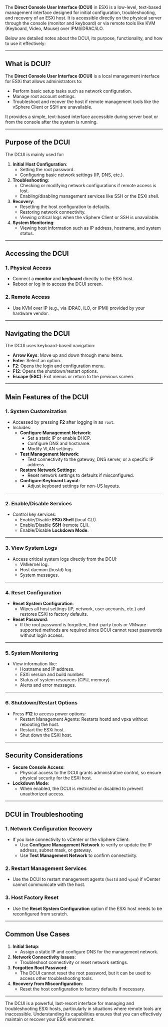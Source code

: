 The **Direct Console User Interface (DCUI)** in ESXi is a low-level, text-based management interface designed for initial configuration, troubleshooting, and recovery of an ESXi host. It is accessible directly on the physical server through the console (monitor and keyboard) or via remote tools like KVM (Keyboard, Video, Mouse) over IPMI/iDRAC/iLO.

Below are detailed notes about the DCUI, its purpose, functionality, and how to use it effectively:

---

## **What is DCUI?**
The **Direct Console User Interface (DCUI)** is a local management interface for ESXi that allows administrators to:
- Perform basic setup tasks such as network configuration.
- Manage root account settings.
- Troubleshoot and recover the host if remote management tools like the vSphere Client or SSH are unavailable.

It provides a simple, text-based interface accessible during server boot or from the console after the system is running.

---

## **Purpose of the DCUI**
The DCUI is mainly used for:
1. **Initial Host Configuration**:
   - Setting the root password.
   - Configuring basic network settings (IP, DNS, etc.).
2. **Troubleshooting**:
   - Checking or modifying network configurations if remote access is lost.
   - Enabling/disabling management services like SSH or the ESXi shell.
3. **Recovery**:
   - Resetting the host configuration to defaults.
   - Restoring network connectivity.
   - Viewing critical logs when the vSphere Client or SSH is unavailable.
4. **System Monitoring**:
   - Viewing host information such as IP address, hostname, and system status.

---

## **Accessing the DCUI**
### 1. **Physical Access**
   - Connect a **monitor** and **keyboard** directly to the ESXi host.
   - Reboot or log in to access the DCUI screen.

### 2. **Remote Access**
   - Use KVM over IP (e.g., via iDRAC, iLO, or IPMI) provided by your hardware vendor.

---

## **Navigating the DCUI**
The DCUI uses keyboard-based navigation:
- **Arrow Keys**: Move up and down through menu items.
- **Enter**: Select an option.
- **F2**: Opens the login and configuration menu.
- **F12**: Opens the shutdown/restart options.
- **Escape (ESC)**: Exit menus or return to the previous screen.

---

## **Main Features of the DCUI**
### 1. **System Customization**
   - Accessed by pressing **F2** after logging in as `root`.
   - Includes:
     - **Configure Management Network**:
       - Set a static IP or enable DHCP.
       - Configure DNS and hostname.
       - Modify VLAN settings.
     - **Test Management Network**:
       - Test connectivity to the gateway, DNS server, or a specific IP address.
     - **Restore Network Settings**:
       - Reset network settings to defaults if misconfigured.
     - **Configure Keyboard Layout**:
       - Adjust keyboard settings for non-US layouts.

---

### 2. **Enable/Disable Services**
   - Control key services:
     - Enable/Disable **ESXi Shell** (local CLI).
     - Enable/Disable **SSH** (remote CLI).
     - Enable/Disable **Lockdown Mode**.

---

### 3. **View System Logs**
   - Access critical system logs directly from the DCUI:
     - VMkernel log.
     - Host daemon (hostd) log.
     - System messages.

---

### 4. **Reset Configuration**
   - **Reset System Configuration**:
     - Wipes all host settings (IP, network, user accounts, etc.) and restores ESXi to factory defaults.
   - **Reset Password**:
     - If the root password is forgotten, third-party tools or VMware-supported methods are required since DCUI cannot reset passwords without login access.

---

### 5. **System Monitoring**
   - View information like:
     - Hostname and IP address.
     - ESXi version and build number.
     - Status of system resources (CPU, memory).
     - Alerts and error messages.

---

### 6. **Shutdown/Restart Options**
   - Press **F12** to access power options:
     - Restart Management Agents: Restarts hostd and vpxa without rebooting the host.
     - Restart the ESXi host.
     - Shut down the ESXi host.

---

## **Security Considerations**
- **Secure Console Access**:
  - Physical access to the DCUI grants administrative control, so ensure physical security for the ESXi host.
- **Lockdown Mode**:
  - When enabled, the DCUI is restricted or disabled to prevent unauthorized access.

---

## **DCUI in Troubleshooting**
### 1. **Network Configuration Recovery**
   - If you lose connectivity to vCenter or the vSphere Client:
     - Use **Configure Management Network** to verify or update the IP address, subnet mask, or gateway.
     - Use **Test Management Network** to confirm connectivity.

### 2. **Restart Management Services**
   - Use the DCUI to restart management agents (`hostd` and `vpxa`) if vCenter cannot communicate with the host.

### 3. **Host Factory Reset**
   - Use the **Reset System Configuration** option if the ESXi host needs to be reconfigured from scratch.

---

## **Common Use Cases**
1. **Initial Setup**:
   - Assign a static IP and configure DNS for the management network.
2. **Network Connectivity Issues**:
   - Troubleshoot connectivity or reset network settings.
3. **Forgotten Root Password**:
   - The DCUI cannot reset the root password, but it can be used to access other troubleshooting tools.
4. **Recovery from Misconfiguration**:
   - Reset the host configuration to factory defaults if necessary.

---

The DCUI is a powerful, last-resort interface for managing and troubleshooting ESXi hosts, particularly in situations where remote tools are inaccessible. Understanding its capabilities ensures that you can effectively maintain or recover your ESXi environment.
